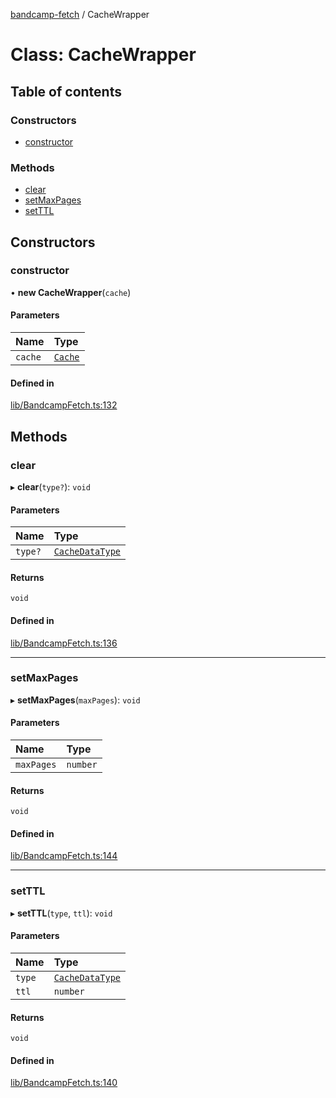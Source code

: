 [bandcamp-fetch](../README.md) / CacheWrapper

# Class: CacheWrapper

## Table of contents

### Constructors

- [constructor](CacheWrapper.md#constructor)

### Methods

- [clear](CacheWrapper.md#clear)
- [setMaxPages](CacheWrapper.md#setmaxpages)
- [setTTL](CacheWrapper.md#setttl)

## Constructors

### constructor

• **new CacheWrapper**(`cache`)

#### Parameters

| Name | Type |
| :------ | :------ |
| `cache` | [`Cache`](Cache.md) |

#### Defined in

[lib/BandcampFetch.ts:132](https://github.com/patrickkfkan/bandcamp-fetch/blob/7bb1899/src/lib/BandcampFetch.ts#L132)

## Methods

### clear

▸ **clear**(`type?`): `void`

#### Parameters

| Name | Type |
| :------ | :------ |
| `type?` | [`CacheDataType`](../enums/CacheDataType.md) |

#### Returns

`void`

#### Defined in

[lib/BandcampFetch.ts:136](https://github.com/patrickkfkan/bandcamp-fetch/blob/7bb1899/src/lib/BandcampFetch.ts#L136)

___

### setMaxPages

▸ **setMaxPages**(`maxPages`): `void`

#### Parameters

| Name | Type |
| :------ | :------ |
| `maxPages` | `number` |

#### Returns

`void`

#### Defined in

[lib/BandcampFetch.ts:144](https://github.com/patrickkfkan/bandcamp-fetch/blob/7bb1899/src/lib/BandcampFetch.ts#L144)

___

### setTTL

▸ **setTTL**(`type`, `ttl`): `void`

#### Parameters

| Name | Type |
| :------ | :------ |
| `type` | [`CacheDataType`](../enums/CacheDataType.md) |
| `ttl` | `number` |

#### Returns

`void`

#### Defined in

[lib/BandcampFetch.ts:140](https://github.com/patrickkfkan/bandcamp-fetch/blob/7bb1899/src/lib/BandcampFetch.ts#L140)
